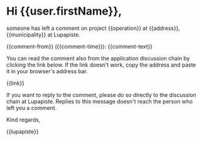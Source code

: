 # Hi {{user.firstName}},

someone has left a comment on project  {{operation}} at {{address}}, {{municipality}} at Lupapiste. 

{{comment-from}} ({{comment-time}}):
{{comment-text}}

You can read the comment also from the application discussion chain by clicking the link below. If the link doesn't work, copy the address and paste it in your browser's address bar.

{{link}}

If you want to reply to the comment, please do so directly to the discussion chain at Lupapiste. Replies to this message doesn't reach the person who left you a comment.

Kind regards,

{{lupapiste}}